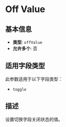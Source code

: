 # Off Value

## 基本信息

- **类型**: `offValue`
- **允许多个**: 否

## 适用字段类型

此参数适用于以下字段类型：

- `toggle`

## 描述

设置切换字段关闭状态的值。

